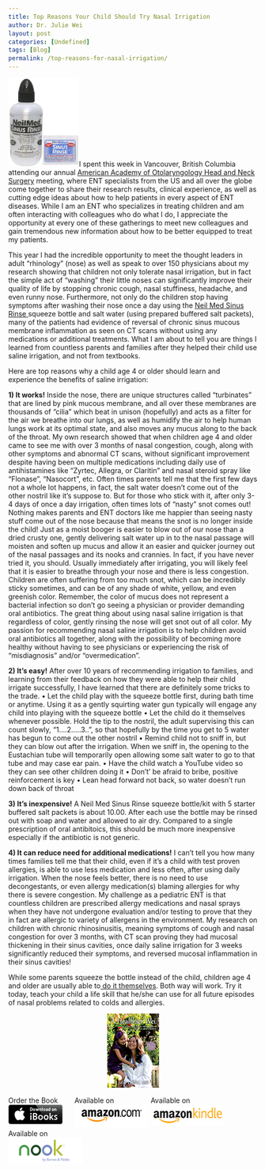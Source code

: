 ```yaml
---
title: Top Reasons Your Child Should Try Nasal Irrigation
author: Dr. Julie Wei
layout: post
categories: [Undefined]
tags: [Blog]
permalink: /top-reasons-for-nasal-irrigation/
---
```

<img class="alignleft  wp-image-827" alt="neilmed-sinus-rinse" src="/wp-content/uploads/2013/10/neilmed-sinus-rinse-238x300.jpg" width="143" height="180" />I spent this week in Vancouver, British Columbia attending our annual [American Academy of Otolaryngology Head and Neck Surgery][1] meeting, where ENT specialists from the US and all over the globe come together to share their research results, clinical experience, as well as cutting edge ideas about how to help patients in every aspect of ENT diseases. While I am an ENT who specializes in treating children and am often interacting with colleagues who do what I do, I appreciate the opportunity at every one of these gatherings to meet new colleagues and gain tremendous new information about how to be better equipped to treat my patients.

This year I had the incredible opportunity to meet the thought leaders in adult “rhinology” (nose) as well as speak to over 150 physicians about my research showing that children not only tolerate nasal irrigation, but in fact the simple act of “washing” their little noses can significantly improve their quality of life by stopping chronic cough, nasal stuffiness, headache, and even runny nose. Furthermore, not only do the children stop having symptoms after washing their nose once a day using the [Neil Med Sinus Rinse ][2]squeeze bottle and salt water (using prepared buffered salt packets), many of the patients had evidence of reversal of chronic sinus mucous membrane inflammation as seen on CT scans without using any medications or additional treatments. What I am about to tell you are things I learned from countless parents and families after they helped their child use saline irrigation, and not from textbooks.

Here are top reasons why a child age 4 or older should learn and experience the benefits of saline irrigation:

**1) It works!** Inside the nose, there are unique structures called “turbinates” that are lined by pink mucous membrane, and all over these membranes are thousands of “cilia” which beat in unison (hopefully) and acts as a filter for the air we breathe into our lungs, as well as humidify the air to help human lungs work at its optimal state, and also moves any mucus along to the back of the throat. My own research showed that when children age 4 and older came to see me with over 3 months of nasal congestion, cough, along with other symptoms and abnormal CT scans, without significant improvement despite having been on multiple medications including daily use of antihistamines like “Zyrtec, Allegra, or Claritin” and nasal steroid spray like “Flonase”, “Nasocort”, etc. Often times parents tell me that the first few days not a whole lot happens, in fact, the salt water doesn’t come out of the other nostril like it’s suppose to. But for those who stick with it, after only 3-4 days of once a day irrigation, often times lots of “nasty” snot comes out! Nothing makes parents and ENT doctors like me happier than seeing nasty stuff come out of the nose because that means the snot is no longer inside the child! Just as a moist booger is easier to blow out of our nose than a dried crusty one, gently delivering salt water up in to the nasal passage will moisten and soften up mucus and allow it an easier and quicker journey out of the nasal passages and its nooks and crannies. In fact, if you have never tried it, you should. Usually immediately after irrigating, you will likely feel that it is easier to breathe through your nose and there is less congestion. Children are often suffering from too much snot, which can be incredibly sticky sometimes, and can be of any shade of white, yellow, and even greenish color. Remember, the color of mucus does not represent a bacterial infection so don’t go seeing a physician or provider demanding oral antibiotics. The great thing about using nasal saline irrigation is that regardless of color, gently rinsing the nose will get snot out of all color. My passion for recommending nasal saline irrigation is to help children avoid oral antibiotics all together, along with the possibility of becoming more healthy without having to see physicians or experiencing the risk of “misdiagnosis” and/or “overmedication”.

**2) It’s easy!** After over 10 years of recommending irrigation to families, and learning from their feedback on how they were able to help their child irrigate successfully, I have learned that there are definitely some tricks to the trade. • Let the child play with the squeeze bottle first, during bath time or anytime. Using it as a gently squirting water gun typically will engage any child into playing with the squeeze bottle • Let the child do it themselves whenever possible. Hold the tip to the nostril, the adult supervising this can count slowly, “1….2…..3..”, so that hopefully by the time you get to 5 water has begun to come out the other nostril • Remind child not to sniff in, but they can blow out after the irrigation. When we sniff in, the opening to the Eustachian tube will temporarily open allowing some salt water to go to that tube and may case ear pain. • Have the child watch a YouTube video so they can see other children doing it • Don’t’ be afraid to bribe, positive reinforcement is key • Lean head forward not back, so water doesn’t run down back of throat

**3) It’s inexpensive!** A Neil Med Sinus Rinse squeeze bottle/kit with 5 starter buffered salt packets is about 10.00. After each use the bottle may be rinsed out with soap and water and allowed to air dry. Compared to a single prescription of oral antibitoics, this should be much more inexpensive especially if the antibiotic is not generic.

**4) It can reduce need for additional medications!** I can’t tell you how many times families tell me that their child, even if it’s a child with test proven allergies, is able to use less medication and less often, after using daily irrigation. When the nose feels better, there is no need to use decongestants, or even allergy medication(s) blaming allergies for why there is severe congestion. My challenge as a pediatric ENT is that countless children are prescribed allergy medications and nasal sprays when they have not undergone evaluation and/or testing to prove that they in fact are allergic to variety of allergens in the environment. My research on children with chronic rhinosinusitis, meaning symptoms of cough and nasal congestion for over 3 months, with CT scan proving they had mucosal thickening in their sinus cavities, once daily saline irrigation for 3 weeks significantly reduced their symptoms, and reversed mucosal inflammation in their sinus cavities!

While some parents squeeze the bottle instead of the child, children age 4 and older are usually able to<a href="http://www.youtube.com/watch?v=aZgueuvJIsQ" target="_blank"> do it themselves</a>. Both way will work. Try it today, teach your child a life skill that he/she can use for all future episodes of nasal problems related to colds and allergies.

<span style="width:105px;display:table;margin:0 auto;"><a href="the-book/"><img src="/wp-content/uploads/2014/04/AHealthierWei_cover_150.png" /></a></span>

<p style="height:80px">
  <span style="width:130px;display:inline-block;vertical-align:top;"> Order the Book <a href="https://itunes.apple.com/us/book/a-healthier-wei/id806784060?ls=1&mt=11#" target="_blank" > <img class="size-full wp-image-944" alt="Apple iBooks" title="Apple iBooks" src="/wp-content/uploads/2014/02/Download_on_iBooks_Badge_US-UK_110x40_090513.png" width="110" height="40" /></a> </span> <span style="width:150px;display:inline-block;vertical-align:top;">Available on <a href="http://amzn.to/1fSNqeb" target="_blank" > <img class="size-full wp-image-945" alt="Amazon.com" title="Amazon.com" src="/wp-content/uploads/2014/02/amazon_com_logo_160.jpg" width="160" height="47" /> </a> </span> <span  style="width:150px;display:inline-block;vertical-align:top;">Available on <a href="http://amzn.to/1eHEfNl" target="_blank" > <img class="size-full wp-image-946" alt="Amazon Kindle" title="Amazon Kindle" src="/wp-content/uploads/2014/02/kindle_logo_160.jpg" width="160" height="43" /> </a> </span> <span style="width:150px;display:inline-block;vertical-align:top;">Available on <a href="http://www.barnesandnoble.com/w/a-healthier-wei-julie-wei/1118260302?ean=2940148244592&itm=1&usri=2940148244592" target="_blank" > <img class="size-full wp-image-947" alt="Nook" title="Nook" src="/wp-content/uploads/2014/02/nook_logo_160.png" width="160" height="52" /></a> </span>
</p>


 [1]: http://www.entnet.org/
 [2]: http://www.neilmed.com/usa/sinusrinse_pediatric.php
 [3]: the-book